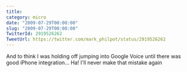 ```yaml
---
title: 
category: micro
date: "2009-07-29T00:00:00"
slug: "2009-07-29T00:00:00"
TwitterId: 2919526262
TweetUrl: https://twitter.com/mark_philpot/status/2919526262
---
```


And to think I was holding off jumping into Google Voice until there was good
iPhone integration... Ha! I'll never make that mistake again

